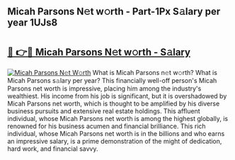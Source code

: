 ## Micah Parsons N𝚎t w𝚘rth - Part-1Px S𝚊lary per year 1UJs8

# <h2><a href="http://gc55ty.nevu.top/?p=Micah+Parsons">🔗 👉🔴 Micah Parsons N𝚎t w𝚘rth - S𝚊lary</a></h2>

[![Micah Parsons N𝚎t W𝚘rth](https://i.imgur.com/Oavwk0R.jpeg)](http://gc55ty.nevu.top/?p=Micah+Parsons)
What is Micah Parsons n𝚎t w𝚘rth? What is Micah Parsons s𝚊lary per year?
This financially well-off person's Micah Parsons net worth is impressive, placing him among the industry's wealthiest. His income from his job is significant, but it is overshadowed by Micah Parsons net worth, which is thought to be amplified by his diverse business pursuits and extensive real estate holdings. This affluent individual, whose Micah Parsons net worth is among the highest globally, is renowned for his business acumen and financial brilliance. This rich individual, whose Micah Parsons net worth is in the billions and who earns an impressive salary, is a prime demonstration of the might of dedication, hard work, and financial savvy.
